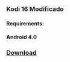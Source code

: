 ### Kodi 16 Modificado

#### Requirements:
#### Android 4.0

### [Download](http://raw.github.com/zoreu/youtubedownloader/master/ytbdownloader.user.js) 

